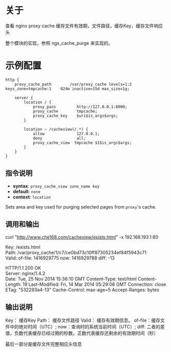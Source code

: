 关于
================

查看 nginx proxy cache 缓存文件有效期，文件路径，缓存Key，缓存文件响应头

整个模块的实现，参照 ngx_cache_purge 来实现的。


示例配置
===============================================
    http {
        proxy_cache_path        /var/proxy_cache levels=1:2 keys_zone=tmpcache:1    024m inactive=15d max_size=1g;

        server {
            location / {
                proxy_pass         http://127.0.0.1:8000;
                proxy_cache        tmpcache;
                proxy_cache_key    $uri$is_args$args;
            }

            location ~ /cacheview(/.*) {
                allow              127.0.0.1;
                deny               all;
                proxy_cache_view  tmpcache $1$is_args$args;
            }
        }
    }


指令说明
-----------------
* **syntax**: `proxy_cache_view zone_name key`
* **default**: `none`
* **context**: `location`

Sets area and key used for purging selected pages from `proxy`'s cache.

调用和输出
-----------------
curl "http://www.che168.com/cacheview/exists.html" -x 192.168.193.1:80

Key: /exists.html</br>
Path: /var/proxy_cache/1/c7/ce0bd73c10ff87305234ef84f5943c71</br>
Valid: of-file: 1416929775 now: 1416929788 diff: -13</br>

HTTP/1.1 200 OK</br>
Server: nginx/1.4.2</br>
Date: Tue, 25 Nov 2014 15:36:10 GMT
Content-Type: text/html
Content-Length: 19
Last-Modified: Fri, 14 Mar 2014 05:29:08 GMT
Connection: close
ETag: "532293a4-13"
Cache-Control: max-age=5
Accept-Ranges: bytes

输出说明
-----------------
Key：   缓存Key
Path：  缓存文件路径
Valid： 缓存有效期信息。 of-file：缓存文件中的绝对时间（UTC）; now：查询时的系统当前时间（UTC）; diff: 二者的差值，负数代表缓存已经过期的秒数。正数代表缓存还剩余的有效期时间（秒）

最后一部分是缓存文件完整相应头信息

